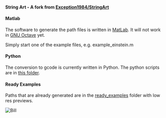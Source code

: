 #### String Art - A fork from [Exception1984/StringArt](Exception1984/StringArt)

#### Matlab

The software to generate the path files is written in [MatLab](https://www.mathworks.com/products/matlab.html). It will not work in [GNU Octave](https://www.gnu.org/software/octave/) yet.

Simply start one of the example files, e.g. example_einstein.m

#### Python

The conversion to gcode is currently written in Python. The python scripts are in [this folder](https://github.com/bdring/StringArt/tree/master/python).

#### Ready Examples

Paths that are already generated are in the [ready_examples](https://github.com/bdring/StringArt/tree/master/ready_examples) folder with low res previews.



![Bill](https://github.com/bdring/StringArt/blob/master/ready_examples/bill.png?raw=true)

##### 